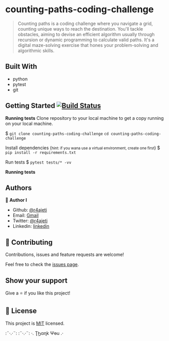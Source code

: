# counting-paths-coding-challenge

> Counting paths is a coding challenge where you navigate a grid, counting unique ways to reach the destination. You'll tackle obstacles, aiming to devise an efficient algorithm usually through recursion or dynamic programming to calculate valid paths. It's a digital maze-solving exercise that hones your problem-solving and algorithmic skills.

## Built With

- python
- pytest
- git

## Getting Started [![Build Status](https://github.com/R4Ajeti/counting-paths-coding-challenge/actions/workflows/counting-paths-unit-tests.yml/badge.svg)](https://github.com/R4Ajeti/counting-paths-coding-challenge/actions)

**Running tests**
Clone repository to your local machine to get a copy running on your local machine.

$ `git clone counting-paths-coding-challenge`
`cd counting-paths-coding-challenge`

Install dependencies (<small>hint: if you wana use a virtual environment, create one first</small>)
$ `pip install -r requirements.txt`

Run tests
$ `pytest tests/* -vv`

**Running tests**

## Authors

👤 **Author I**

- Github: [@r4ajeti](https://github.com/r4ajeti)
- Email: [Gmail](mailto:r4ajeti@gmail.com)
- Twitter: [@r4ajeti](https://twitter.com/r4ajeti)
- Linkedin: [linkedin](https://linkedin.com/in/r4ajeti)

## 🤝 Contributing

Contributions, issues and feature requests are welcome!

Feel free to check the [issues page](issues/).

## Show your support

Give a ⭐️ if you like this project!

## 📝 License

This project is [MIT](https://opensource.org/license/mit/) licensed.

:¨·.·¨: :¨·.·¨: ·. ƮϦαɳk Ψөu .·

